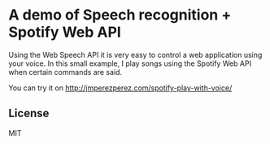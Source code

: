 A demo of Speech recognition + Spotify Web API
=========

Using the Web Speech API it is very easy to control a web application using your voice. In this small example, I play songs using the Spotify Web API when certain commands are said.

You can try it on http://jmperezperez.com/spotify-play-with-voice/

## License
MIT

